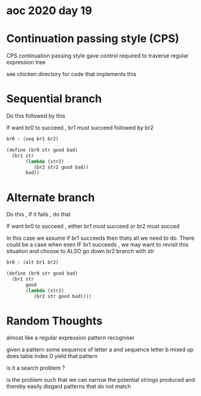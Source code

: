 # aoc 2020 day 19

# Continuation passing style (CPS)

CPS continuation passing style gave control required to
traverse regular expression tree

see chicken directory for code that implements this 

# Sequential branch

Do this followed by this

If want br0 to succeed , br1 must succeed followed by br2

```lisp
br0 : (seq br1 br2)

(define (br0 str good bad)
  (br1 str
       (lambda (str2)
          (br2 str2 good bad))
       bad))
```


# Alternate branch

Do this , if it fails , do that

If want br0 to succeed , either br1 must succeed or br2 must succed

In this case we assume if br1 succeeds then thats all we need to do.
There could be a case when even IF br1 succeeds , we may want to
revisit this situation and choose to ALSO go down br2 branch with str

```lisp
br0 : (alt br1 br2)

(define (br0 str good bad)
  (br1 str
       good
       (lambda (str2)
          (br2 str good bad))))
```


# Random Thoughts

almost like a regular expression pattern recogniser 

given a pattern some sequence of letter a and sequence letter b mixed up 
does table index 0 yield that pattern

is it a search problem ?

is the problem such that we can narrow the potential strings produced and thereby
easily disgard patterns that do not match


